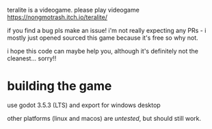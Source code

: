 teralite is a videogame. please play videogame https://nongmotrash.itch.io/teralite/

if you find a bug pls make an issue! i'm not really expecting any PRs - i mostly just opened sourced this game because it's free so why not.

i hope this code can maybe help you, although it's definitely not the cleanest... sorry!!

# building the game

use godot 3.5.3 (LTS) and export for windows desktop

other platforms (linux and macos) are *untested*, but should still work.
